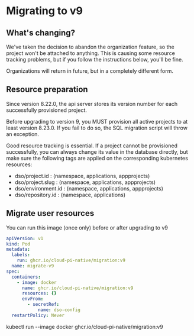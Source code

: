 # Migrating to v9
## What's changing?
We've taken the decision to abandon the organization feature, so the project won't be attached to anything. This is causing some resource tracking problems, but if you follow the instructions below, you'll be fine.

Organizations will return in future, but in a completely different form.

## Resource preparation
Since version 8.22.0, the api server stores its version number for each successfully provisioned project.

Before upgrading to version 9, you MUST provision all active projects to at least version 8.23.0. If you fail to do so, the SQL migration script will throw an exception.

Good resource tracking is essential. If a project cannot be provisioned successfully, you can always change its value in the database directly, but make sure the following tags are applied on the corresponding kubernetes resources:
- dso/project.id : (namespace, applications, appprojects)
- dso/project.slug : (namespace, applications, appprojects)
- dso/environment.id : (namespace, applications, appprojects)
- dso/repository.id : (namespace, applications)

## Migrate user resources
You can run this image (once only) before or after upgrading to v9

```yaml
apiVersion: v1
kind: Pod
metadata:
  labels:
    run: ghcr.io/cloud-pi-native/migration:v9
  name: migrate-v9
spec:
  containers:
    - image: docker
      name: ghcr.io/cloud-pi-native/migration:v9
      resources: {}
      envFrom:
        - secretRef:
            name: dso-config
  restartPolicy: Never
```
kubectl run --image docker ghcr.io/cloud-pi-native/migration:v9

